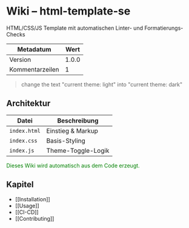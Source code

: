 # Wiki – html-template-se

HTML/CSS/JS Template mit automatischen Linter- und Formatierungs-Checks

| Metadatum       | Wert  |
| --------------- | ----- |
| Version         | 1.0.0 |
| Kommentarzeilen | 1     |

> change the text "current theme: light" into "current theme: dark"

## Architektur

| Datei        | Beschreibung       |
| ------------ | ------------------ |
| `index.html` | Einstieg & Markup  |
| `index.css`  | Basis-Styling      |
| `index.js`   | Theme-Toggle-Logik |

<span style="color:green">Dieses Wiki wird automatisch aus dem Code erzeugt.</span>

## Kapitel

- [[Installation]]
- [[Usage]]
- [[CI-CD]]
- [[Contributing]]
